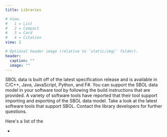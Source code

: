 ```yaml
---
title: Libraries

# View.
#   1 = List
#   2 = Compact
#   3 = Card
#   4 = Citation
view: 2

# Optional header image (relative to `static/img/` folder).
header:
  caption: ""
  image: ""
---
```



SBOL data is built off of the latest specification release and is available in C/C++, Java, JavaScript, Python, and F#. You can support the SBOL data model in your software tool by following the build instructions that are provided. A variety of software tools have reported that their tool support importing and exporting of the SBOL data model. Take a look at the latest software tools that support SBOL. Contact the library developers for further questions.

Here's a list of the 

<ul>
<li></li>
</ul>